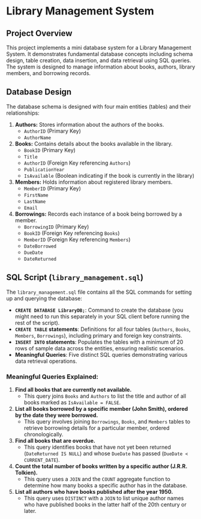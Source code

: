 # Library Management System

## Project Overview

This project implements a mini database system for a Library Management System. It demonstrates fundamental database concepts including schema design, table creation, data insertion, and data retrieval using SQL queries. The system is designed to manage information about books, authors, library members, and borrowing records.

## Database Design

The database schema is designed with four main entities (tables) and their relationships:

1.  **Authors:** Stores information about the authors of the books.
    * `AuthorID` (Primary Key)
    * `AuthorName`
2.  **Books:** Contains details about the books available in the library.
    * `BookID` (Primary Key)
    * `Title`
    * `AuthorID` (Foreign Key referencing `Authors`)
    * `PublicationYear`
    * `IsAvailable` (Boolean indicating if the book is currently in the library)
3.  **Members:** Holds information about registered library members.
    * `MemberID` (Primary Key)
    * `FirstName`
    * `LastName`
    * `Email`
4.  **Borrowings:** Records each instance of a book being borrowed by a member.
    * `BorrowingID` (Primary Key)
    * `BookID` (Foreign Key referencing `Books`)
    * `MemberID` (Foreign Key referencing `Members`)
    * `DateBorrowed`
    * `DueDate`
    * `DateReturned`


## SQL Script (`library_management.sql`)

The `library_management.sql` file contains all the SQL commands for setting up and querying the database:

* **`CREATE DATABASE LibraryDB;`**: Command to create the database (you might need to run this separately in your SQL client before running the rest of the script).
* **`CREATE TABLE` statements**: Definitions for all four tables (`Authors`, `Books`, `Members`, `Borrowings`), including primary and foreign key constraints.
* **`INSERT INTO` statements**: Populates the tables with a minimum of 20 rows of sample data across the entities, ensuring realistic scenarios.
* **Meaningful Queries**: Five distinct SQL queries demonstrating various data retrieval operations.

### Meaningful Queries Explained:

1.  **Find all books that are currently not available.**
    * This query joins `Books` and `Authors` to list the title and author of all books marked as `IsAvailable = FALSE`.
2.  **List all books borrowed by a specific member (John Smith), ordered by the date they were borrowed.**
    * This query involves joining `Borrowings`, `Books`, and `Members` tables to retrieve borrowing details for a particular member, ordered chronologically.
3.  **Find all books that are overdue.**
    * This query identifies books that have not yet been returned (`DateReturned IS NULL`) and whose `DueDate` has passed (`DueDate < CURRENT_DATE`).
4.  **Count the total number of books written by a specific author (J.R.R. Tolkien).**
    * This query uses a `JOIN` and the `COUNT` aggregate function to determine how many books a specific author has in the database.
5.  **List all authors who have books published after the year 1950.**
    * This query uses `DISTINCT` with a `JOIN` to list unique author names who have published books in the latter half of the 20th century or later.
